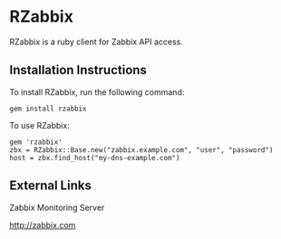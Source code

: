 # RZabbix

RZabbix is a ruby client for Zabbix API access.

## Installation Instructions

To install RZabbix, run the following command:

    gem install rzabbix 
  
To use RZabbix:

    gem 'rzabbix'
    zbx = RZabbix::Base.new("zabbix.example.com", "user", "password")
    host = zbx.find_host("my-dns-example.com")

## External Links

Zabbix Monitoring Server

http://zabbix.com